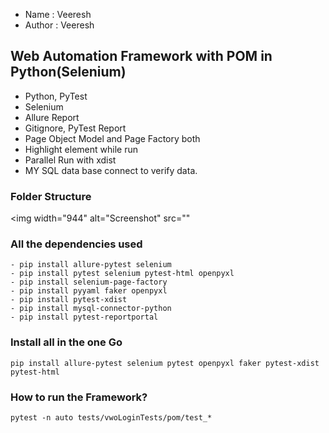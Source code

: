- Name : Veeresh
- Author : Veeresh

## Web Automation Framework with POM in Python(Selenium)
- Python, PyTest
- Selenium
- Allure Report
- Gitignore, PyTest Report
- Page Object Model and Page Factory both
- Highlight element while run
- Parallel Run with xdist
- MY SQL data base connect to verify data.

### Folder Structure

<img width="944" alt="Screenshot" src=""

### All the dependencies used
````
- pip install allure-pytest selenium
- pip install pytest selenium pytest-html openpyxl 
- pip install selenium-page-factory 
- pip install pyyaml faker openpyxl
- pip install pytest-xdist 
- pip install mysql-connector-python
- pip install pytest-reportportal 
````


### Install all in the one Go

````
pip install allure-pytest selenium pytest openpyxl faker pytest-xdist pytest-html
````

### How to run the Framework?
````
pytest -n auto tests/vwoLoginTests/pom/test_*
````

